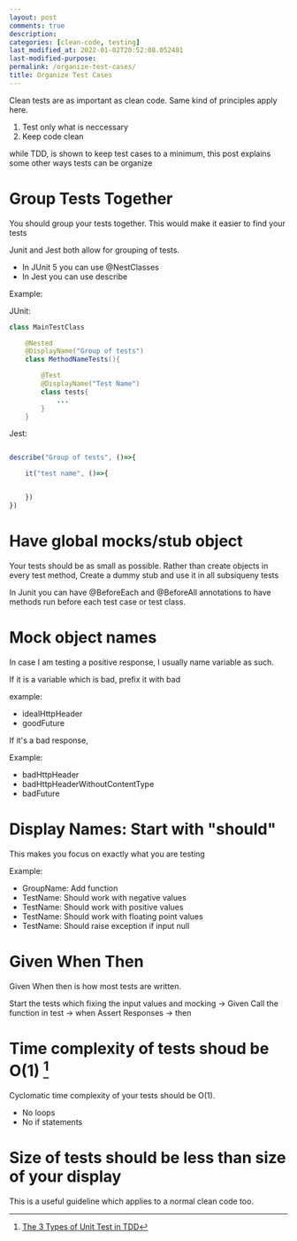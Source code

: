 ```yaml
---
layout: post
comments: true
description:
categories: [clean-code, testing]
last_modified_at: 2022-01-02T20:52:08.052481
last-modified-purpose:
permalink: /organize-test-cases/
title: Organize Test Cases
---
```


Clean tests are as important as clean code. Same kind of principles apply here.

1. Test only what is neccessary
2. Keep code clean

while TDD, is shown to keep test cases to a minimum, this post explains some other ways tests can be organize

# Group Tests Together

You should group your tests together. This would make it easier to find your tests

Junit and Jest both allow for grouping of tests.
- In JUnit 5 you can use @NestClasses
- In Jest you can use describe 


Example:

JUnit:

```java
class MainTestClass

    @Nested
    @DisplayName("Group of tests")
    class MethodNameTests(){

        @Test
        @DisplayName("Test Name")
        class tests{
            ...
        }
    }
```

Jest:

```js

describe("Group of tests", ()=>{

    it("test name", ()=>{


    })
})

```

# Have global mocks/stub object

Your tests should be as small as possible. Rather than create objects in every test method, Create a dummy stub and use it in all subsiqueny tests

In Junit you can have @BeforeEach and @BeforeAll annotations to have methods run before each test case or test class.

# Mock object names

In case I am testing a positive response, I usually name variable as such.

If it is a variable which is bad, prefix it with bad

example:
- idealHttpHeader
- goodFuture

If it's a bad response,

Example:
- badHttpHeader
- badHttpHeaderWithoutContentType
- badFuture

# Display Names: Start with "should"

This makes you focus on exactly what you are testing

Example: 
- GroupName: Add function
- TestName: Should work with negative values
- TestName: Should work with positive values
- TestName: Should work with floating point values
- TestName: Should raise exception if input null

# Given When Then

Given When then is how most tests are written.

Start the tests which fixing the input values and mocking -> Given
Call the function in test -> when
Assert Responses -> then

# Time complexity of tests shoud be O(1) [^1]

Cyclomatic time complexity of your tests should be O(1).
- No loops
- No if statements

# Size of tests should be less than size of your display

This is a useful guideline which applies to a normal clean code too.

[^1]: [The 3 Types of Unit Test in TDD](https://www.youtube.com/watch?v=W40mpZP9xQQ)